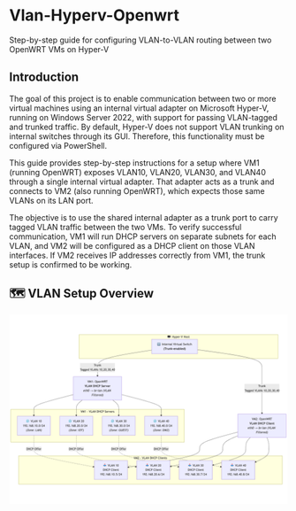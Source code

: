 
# Vlan-Hyperv-Openwrt
Step-by-step guide for configuring VLAN-to-VLAN routing between two OpenWRT VMs on Hyper-V

## Introduction

The goal of this project is to enable communication between two or more virtual machines using an internal virtual adapter on Microsoft Hyper-V, running on Windows Server 2022, with support for passing VLAN-tagged and trunked traffic. By default, Hyper-V does not support VLAN trunking on internal switches through its GUI. Therefore, this functionality must be configured via PowerShell.

This guide provides step-by-step instructions for a setup where VM1 (running OpenWRT) exposes VLAN10, VLAN20, VLAN30, and VLAN40 through a single internal virtual adapter. That adapter acts as a trunk and connects to VM2 (also running OpenWRT), which expects those same VLANs on its LAN port. 

The objective is to use the shared internal adapter as a trunk port to carry tagged VLAN traffic between the two VMs. To verify successful communication, VM1 will run DHCP servers on separate subnets for each VLAN, and VM2 will be configured as a DHCP client on those VLAN interfaces. If VM2 receives IP addresses correctly from VM1, the trunk setup is confirmed to be working.

## 🗺️ VLAN Setup Overview

![VLAN Diagram](./assets/diagram.png)
